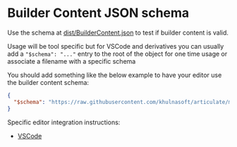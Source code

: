 # Builder Content JSON schema

Use the schema at [dist/BuilderContent.json]() to test if builder content is
valid.

Usage will be tool specific but for VSCode and derivatives you can usually add
a `"$schema": "..."` entry to the root of the object for one time usage or
associate a filename with a specific schema

You should add something like the below example to have your editor use the
builder content schema:

```json
{
  "$schema": "https://raw.githubusercontent.com/khulnasoft/articulate/main/packages/json-schema/dist/BuilderContent.json"
}
```

Specific editor integration instructions:

- [VSCode](https://code.visualstudio.com/Docs/languages/json#_json-schemas-and-settings)
